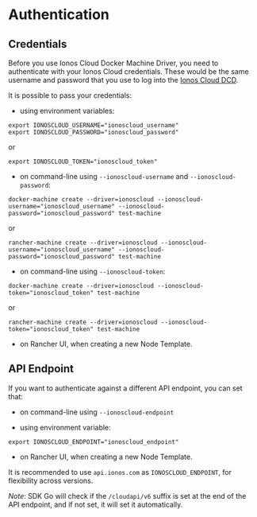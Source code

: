 # Authentication

## Credentials

Before you use Ionos Cloud Docker Machine Driver, you need to authenticate with your Ionos Cloud credentials. These would be the same username and password that you use to log into the [Ionos Cloud DCD](https://dcd.ionos.com/latest/).

It is possible to pass your credentials:

* using environment variables:

```text
export IONOSCLOUD_USERNAME="ionoscloud_username"
export IONOSCLOUD_PASSWORD="ionoscloud_password"
```

or 

```text
export IONOSCLOUD_TOKEN="ionoscloud_token"
```

* on command-line using `--ionoscloud-username` and `--ionoscloud-password`:

```text
docker-machine create --driver=ionoscloud --ionoscloud-username="ionoscloud_username" --ionoscloud-password="ionoscloud_password" test-machine
```

or

```text
rancher-machine create --driver=ionoscloud --ionoscloud-username="ionoscloud_username" --ionoscloud-password="ionoscloud_password" test-machine
```

* on command-line using `--ionoscloud-token`:

```text
docker-machine create --driver=ionoscloud --ionoscloud-token="ionoscloud_token" test-machine
```

or

```text
rancher-machine create --driver=ionoscloud --ionoscloud-token="ionoscloud_token" test-machine
```

* on Rancher UI, when creating a new Node Template.

## API Endpoint

If you want to authenticate against a different API endpoint, you can set that:

* on command-line using `--ionoscloud-endpoint`

* using environment variable:

```text
export IONOSCLOUD_ENDPOINT="ionoscloud_endpoint"
```

* on Rancher UI, when creating a new Node Template.

It is recommended to use `api.ionos.com` as `IONOSCLOUD_ENDPOINT`, for flexibility across versions.

_Note_: SDK Go will check if the `/cloudapi/v6` suffix is set at the end of the API endpoint, and if not set, it will set it automatically.
